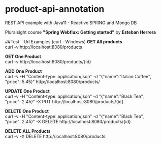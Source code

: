 # product-api-annotation

REST API example with Java11 - Reactive SPRING and Mongo DB

Pluralsight course **"Spring Webflux: Getting started"** by **Esteban Herrera**

##Test - Url Examples (curl - Windows)
**GET All products**<br/>
curl -v http://localhost:8080/products

**GET One Product**<br/>
curl -v http://localhost:8080/products/{id}

**ADD One Product**<br/>
curl -v -H "Content-type: application/json" -d "{\"name\":\"Italian Coffee\", \"price\": 5.45}" http://localhost:8080/products/

**UPDATE One Product**<br/>
curl -v -H "Content-type: application/json" -d "{\"name\":\"Black Tea\", \"price\": 2.45}" -X PUT http://localhost:8080/products/{id}

**DELETE One Product**<br/>
curl -v -H "Content-type: application/json" -d "{\"name\":\"Black Tea\", \"price\": 2.45}" -X DELETE http://localhost:8080/products/{id}

**DELETE ALL Products**<br/>
curl -v -X DELETE http://localhost:8080/products
